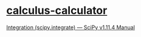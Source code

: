 [calculus-calculator](https://dirkarnez.github.io/calculus-calculator/)
===================================================================================
[Integration (scipy.integrate) — SciPy v1.11.4 Manual](https://docs.scipy.org/doc/scipy/tutorial/integrate.html)
